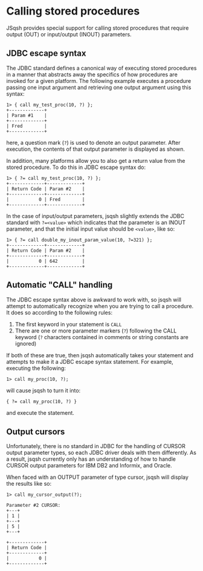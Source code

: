 # Calling stored procedures

JSqsh provides special support for calling stored procedures that require
output (OUT) or input/output (INOUT) parameters. 
   
## JDBC escape syntax
   
The JDBC standard defines a canonical way of executing stored procedures 
in a manner that abstracts away the specifics of how procedures are invoked
for a given platform.  The following example executes a procedure passing one
input argument and retrieving one output argument using this syntax:
   
    1> { call my_test_proc(10, ?) };
    +-------------+
    | Param #1    |
    +-------------+
    | Fred        |
    +-------------+
      
here, a question mark (`?`) is used to denote an output parameter. After
execution, the contents of that output parameter is displayed as shown.
   
In addition, many platforms allow you to also get a return value from the
stored procedure.  To do this in JDBC escape syntax do:
   
    1> { ?= call my_test_proc(10, ?) };
    +-------------+-------------+
    | Return Code | Param #2    |
    +-------------+-------------+
    |           0 | Fred        |
    +-------------+-------------+
      
In the case of input/output parameters, jsqsh slightly extends the JDBC
standard with `?=<value>` which indicates that the parameter is an INOUT
parameter, and that the initial input value should be `<value>`, like so:
   
    1> { ?= call double_my_inout_param_value(10, ?=321) };
    +-------------+-------------+
    | Return Code | Param #2    |
    +-------------+-------------+
    |           0 | 642         |
    +-------------+-------------+

## Automatic "CALL" handling

The JDBC escape syntax above is awkward to work with, so jsqsh will attempt
to automatically recognize when you are trying to call a procedure.  It does
so according to the following rules:
   
  1. The first keyword in your statement is `CALL`
  2. There are one or more parameter markers (`?`) following the CALL keyword
     (`?` characters contained in comments or string constants are ignored)
  
If both of these are true, then jsqsh automatically takes your statement
and attempts to make it a JDBC escape syntax statement.  For example, 
executing the following:
   
    1> call my_proc(10, ?);
   
will cause jsqsh to turn it into:
   
    { ?= call my_proc(10, ?) }
   
and execute the statement.   

## Output cursors

Unfortunately, there is no standard in JDBC for the handling of CURSOR 
output parameter types, so each JDBC driver deals with them differently.
As a result, jsqsh currently only has an understanding of how to handle
CURSOR output parameters for IBM DB2 and Informix, and Oracle.  
   
When faced with an OUTPUT parameter of type cursor, jsqsh will display
the results like so:
   
    1> call my_cursor_output(?);
      
    Parameter #2 CURSOR:
    +---+
    | 1 |
    +---+
    | 5 |
    +---+

    +-------------+
    | Return Code |
    +-------------+
    |           0 |
    +-------------+
